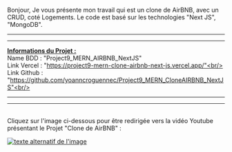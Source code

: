 Bonjour,
Je vous présente mon travail qui est un clone de AirBNB, avec un CRUD, coté Logements. Le code est basé sur les technologies "Next JS", "MongoDB".

***
***

<b><u>Informations du Projet :</u></b><br/>
Name BDD : "Project9_MERN_AIRBNB_NextJS"<br/>
Link Vercel : "https://project9-mern-clone-airbnb-next-js.vercel.app/"<br/>
Link Github : "https://github.com/yoanncroguennec/Project9_MERN_CloneAIRBNB_NextJS"<br/>

***
***

<br />
Cliquez sur l'image ci-dessous pour être redirigée vers la vidéo Youtube présentant le Projet "Clone de AirBNB" :

[![texte alternatif de l'image](https://res.cloudinary.com/dky2vpnyr/image/upload/v1688315971/MyPortfolio/AirBNB/airbnb_vsasjx.png)](https://www.youtube.com/watch?v=FPM1sAwMktU "Youtube : Présetation projet Clone Netflix MERN Next 12
")
